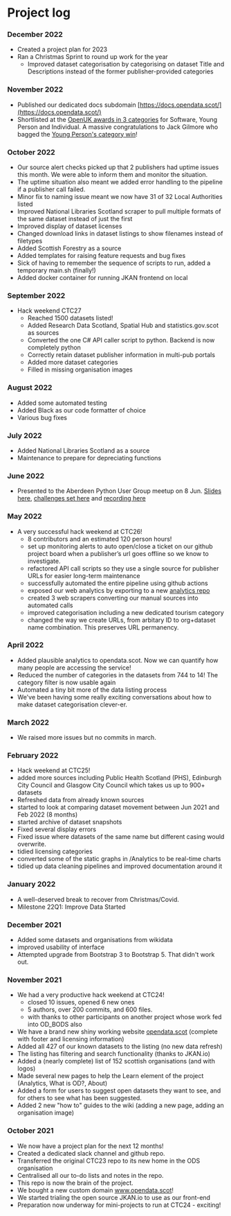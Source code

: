 # Project log

### December 2022
- Created a project plan for 2023
- Ran a Christmas Sprint to round up work for the year
    - Improved dataset categorisation by categorising on dataset Title and Descriptions instead of the former publisher-provided categories


### November 2022
- Published our dedicated docs subdomain [https://docs.opendata.scot/](https://docs.opendata.scot/)
- Shortlisted at the [OpenUK awards in 3 categories](https://medium.com/@kar.jewell/open-data-scotland-at-the-openuk-awards-2022-c89164fc4e23) for Software, Young Person and Individual. A massive congratulations to Jack Gilmore who bagged the [Young Person's category win](https://www.linkedin.com/posts/gilmorejc_openukaward-activity-7004046432227704833-kLib?utm_source=share&utm_medium=member_desktop)!

### October 2022
- Our source alert checks picked up that 2 publishers had uptime issues this month. We were able to inform them and monitor the situation.
- The uptime situation also meant we added error handling to the pipeline if a publisher call failed.
- Minor fix to naming issue meant we now have 31 of 32 Local Authorities listed
- Improved National Libraries Scotland scraper to pull multiple formats of the same dataset instead of just the first
- Improved display of dataset licenses
- Changed download links in dataset listings to show filenames instead of filetypes
- Added Scottish Forestry as a source
- Added templates for raising feature requests and bug fixes
- Sick of having to remember the sequence of scripts to run, added a temporary main.sh (finally!)
- Added docker container for running JKAN frontend on local



### September 2022
- Hack weekend CTC27
    - Reached 1500 datasets listed!
    - Added Research Data Scotland, Spatial Hub and statistics.gov.scot as sources
    - Converted the one C# API caller script to python. Backend is now completely python
    - Correctly retain dataset publisher information in multi-pub portals
    - Added more dataset categories
    - Filled in missing organisation images


### August 2022
- Added some automated testing
- Added Black as our code formatter of choice
- Various bug fixes

### July 2022
- Added National Libraries Scotland as a source
- Maintenance to prepare for depreciating functions


### June 2022
- Presented to the Aberdeen Python User Group meetup on 8 Jun. [Slides here](https://docs.google.com/presentation/d/1LEngLvSD7kPS95VVZzdJ8BGFI32jykuvweiykjxPw3E/edit#slide=id.p),  [challenges set here](https://github.com/PythonAberdeen/user_group/blob/master/2022-06/README.md) and [recording here](https://youtu.be/BkObqn-ViUs)



### May 2022
- A very successful hack weekend at CTC26!
    - 8 contributors and an estimated 120 person hours!
    - set up monitoring alerts to auto open/close a ticket on our github project board when a publisher’s url goes offline so we know to investigate. 
    - refactored API call scripts so they use a single source for publisher URLs for easier long-term maintenance
    - successfully automated the entire pipeline using github actions 
    - exposed our web analytics by exporting to a new [analytics repo](https://github.com/OpenDataScotland/opendata.scot_analytics)
    - created 3 web scrapers converting our manual sources into automated calls
    - improved categorisation including a new dedicated tourism category
    - changed the way we create URLs, from arbitary ID to org+dataset name combination. This preserves URL permanency.



### April 2022
- Added plausible analytics to opendata.scot. Now we can quantify how many people are accessing the service! 
- Reduced the number of categories in the datasets from 744 to 14! The category filter is now usable again
- Automated a tiny bit more of the data listing process
- We've been having some really exciting conversations about how to make dataset categorisation clever-er.

### March 2022
- We raised more issues but no commits in march.

### February 2022
- Hack weekend at CTC25!
- added more sources including Public Health Scotland (PHS), Edinburgh City Council and Glasgow City Council which takes us up to 900+ datasets
- Refreshed data from already known sources
- started to look at comparing dataset movement between Jun 2021 and Feb 2022 (8 months)
- started archive of dataset snapshots
- Fixed several display errors
- Fixed issue where datasets of the same name but different casing would overwrite.
- tidied licensing categories
- converted some of the static graphs in /Analytics to be real-time charts
- tidied up data cleaning pipelines and improved documentation around it

### January 2022
- A well-deserved break to recover from Christmas/Covid.
- Milestone 22Q1: Improve Data Started

### December 2021
- Added some datasets and organisations from wikidata
- improved usability of interface
- Attempted upgrade from Bootstrap 3 to Bootstrap 5. That didn't work out.

### November 2021
- We had a very productive hack weekend at CTC24!
    - closed 10 issues, opened 6 new ones
    - 5 authors, over 200 commits, and 600 files.
    - with thanks to other participants on another project whose work fed into OD_BODS also
- We have a brand new shiny working website [opendata.scot](www.opendata.scot) (complete with footer and licensing information)
- Added all 427 of our known datasets to the listing (no new data refresh)
- The listing has filtering and search functionality (thanks to JKAN.io)
- Added a (nearly complete) list of 152 scottish organisations (and with logos)
- Made several new pages to help the Learn element of the project (Analytics, What is OD?, About)
- Added a form for users to suggest open datasets they want to see, and for others to see what has been suggested.
- Added 2 new "how to" guides to the wiki (adding a new page, adding an organisation image)

### October 2021
- We now have a project plan for the next 12 months! 
- Created a dedicated slack channel and github repo.
- Transferred the original CTC23 repo to its new home in the ODS organisation
- Centralised all our to-do lists and notes in the repo.
- This repo is now the brain of the project.
- We bought a new custom domain www.opendata.scot!
- We started trialing the open source JKAN.io to use as our front-end
- Preparation now underway for mini-projects to run at CTC24 - exciting!

